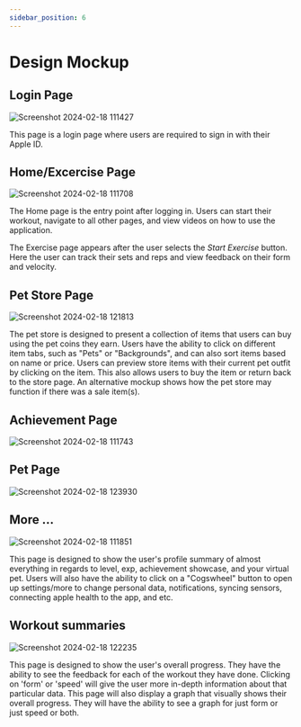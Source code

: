```yaml
---
sidebar_position: 6
---
```


# Design Mockup

## Login Page
![Screenshot 2024-02-18 111427](https://github.com/Capstone-Projects-2024-Spring/project-smartweights/assets/79390380/6b6c8ab1-e913-4a76-8226-13b0e433f095)

This page is a login page where users are required to sign in with their Apple ID.

## Home/Excercise Page
![Screenshot 2024-02-18 111708](https://github.com/Capstone-Projects-2024-Spring/project-smartweights/assets/79390380/a425f148-cbb6-41f5-b29e-30c8f0a63e77)

The Home page is the entry point after logging in. Users can start their workout, navigate to all other pages, and view videos on how to use the application.

The Exercise page appears after the user selects the *Start Exercise* button. Here the user can track their sets and reps and view feedback on their form and velocity.

## Pet Store Page
![Screenshot 2024-02-18 121813](https://github.com/Capstone-Projects-2024-Spring/project-smartweights/assets/79390380/b5a45d6d-1051-444c-9aae-6852f5c103df)

The pet store is designed to present a collection of items that users can buy using the pet coins they earn. Users have the ability to click on different item tabs, such as "Pets" or
"Backgrounds", and can also sort items based on name or price. Users can preview store items with their current pet outfit by clicking on the item. This also allows users to buy the item or return back to the store page.
An alternative mockup shows how the pet store may function if there was a sale item(s).

## Achievement Page
![Screenshot 2024-02-18 111743](https://github.com/Capstone-Projects-2024-Spring/project-smartweights/assets/79390380/f96433dc-fd48-4e7d-8e27-520f7b54efbd)

## Pet Page
![Screenshot 2024-02-18 123930](https://github.com/Capstone-Projects-2024-Spring/project-smartweights/assets/79390380/f83a7f98-81c2-41a2-8322-db6af390291b)

## More ...
![Screenshot 2024-02-18 111851](https://github.com/Capstone-Projects-2024-Spring/project-smartweights/assets/79390380/d7871696-6bc9-42d8-8046-d9e4c732f57a)

This page is designed to show the user's profile summary of almost everything in regards to level, exp, achievement showcase, and your virtual pet. Users will also have the ability to click on a "Cogswheel" button to open up settings/more to change personal data, notifications, syncing sensors, connecting apple health to the app, and etc.

## Workout summaries
![Screenshot 2024-02-18 122235](https://github.com/Capstone-Projects-2024-Spring/project-smartweights/assets/79390380/55c663a6-55f7-41c5-a613-c9fe6b77bb84)

This page is designed to show the user's overall progress. They have the ability to see the feedback for each of the workout they have done. Clicking on 'form' or 'speed' will give the user more in-depth information about that particular data. This page will also display a graph that visually shows their overall progress. They will have the ability to see a graph for just form  or just speed or both. 
